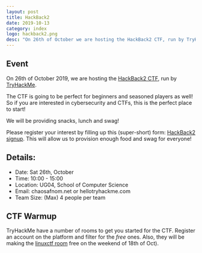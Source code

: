 ```yaml
---
layout: post
title: HackBack2 
date: 2019-10-13
category: index
logo: hackback2.png
desc: "On 26th of October we are hosting the HackBack2 CTF, run by TryHackMe! Find out more here:"
---
```


## Event

On 26th of October 2019, we are hosting the [HackBack2 CTF](https://tryhackme.com/hackback2), run by [TryHackMe](https://tryhackme.com/).

The CTF is going to be perfect for beginners and seasoned players as well! So if you are interested in cybersecurity and CTFs, this is the perfect place to start!

We will be providing snacks, lunch and swag!

Please register your interest by filling up this (super-short) form: [HackBack2 signup](https://docs.google.com/forms/d/e/1FAIpQLScMXfsaR3x2VpVQe5QaNEGdB6mNN4YWZgk24Nt4A40-si7CXQ/viewform). This will allow us to provision enough food and swag for everyone! 

## Details:

* Date: Sat 26th, October
* Time: 10:00 - 15:00
* Location: UG04, School of Computer Science
* Email: chaos<i class="fas fa-at"></i>afnom.net or hello<i class="fas fa-at"></i>tryhackme.com
* Team Size: (Max) 4 people per team

## CTF Warmup

TryHackMe have a number of rooms to get you started for the CTF. Register an account on the platform and filter for the *free* ones. Also, they will be making the [linuxctf room](https://tryhackme.com/room/linuxctf) free on the weekend of 18th of Oct).

